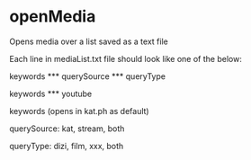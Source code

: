# openMedia
Opens media over a list saved as a text file

Each line in mediaList.txt file should look like one of the below:

keywords *** querySource *** queryType

keywords *** youtube

keywords (opens in kat.ph as default)

querySource: kat, stream, both

queryType: dizi, film, xxx, both
